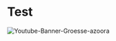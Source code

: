 # Test

![Youtube-Banner-Groesse-azoora](https://user-images.githubusercontent.com/91831917/175774915-65013d2b-7fb5-4b0b-9ed0-1de76f20cd9d.png)
